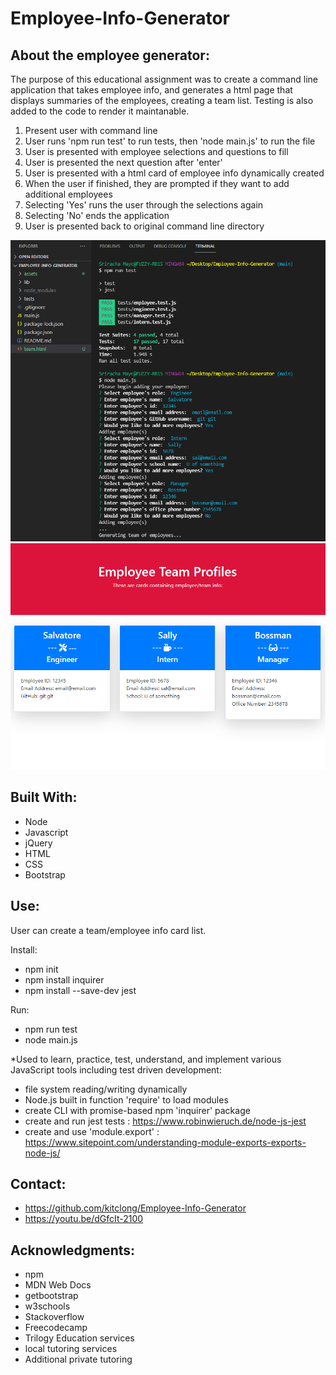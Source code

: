 # Employee-Info-Generator
## About the employee generator:

The purpose of this educational assignment was to create a command line application that takes employee info, and generates a html page that displays 
summaries of the employees, creating a team list. Testing is also added to the code to render it maintanable. 

1. Present user with command line 
2. User runs 'npm run test' to run tests, then 'node main.js' to run the file
3. User is presented with employee selections and questions to fill
4. User is presented the next question after 'enter'
5. User is presented with a html card of employee info dynamically created
6. When the user if finished, they are prompted if they want to add additional employees
7. Selecting 'Yes' runs the user through the selections again
8. Selecting 'No' ends the application
9. User is presented back to original command line directory

![Screenshot of page](assets/pic2.PNG)
![Screenshot of page](assets/pic1.PNG)

## Built With:

* Node
* Javascript
* jQuery
* HTML
* CSS
* Bootstrap

## Use:

User can create a team/employee info card list.

Install:
* npm init
* npm install inquirer
* npm install --save-dev jest

Run:
* npm run test
* node main.js

*Used to learn, practice, test, understand, and implement various JavaScript tools including test driven development: 

* file system reading/writing dynamically 
* Node.js built in function 'require' to load modules
* create CLI with promise-based npm 'inquirer' package
* create and run jest tests : https://www.robinwieruch.de/node-js-jest
* create and use 'module.export' : https://www.sitepoint.com/understanding-module-exports-exports-node-js/

## Contact:

* https://github.com/kitclong/Employee-Info-Generator
* https://youtu.be/dGfcIt-2100

## Acknowledgments:

* npm
* MDN Web Docs
* getbootstrap
* w3schools
* Stackoverflow
* Freecodecamp
* Trilogy Education services
* local tutoring services
* Additional private tutoring 
